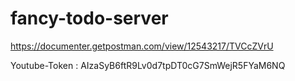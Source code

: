 # fancy-todo-server

https://documenter.getpostman.com/view/12543217/TVCcZVrU


Youtube-Token : AIzaSyB6ftR9Lv0d7tpDT0cG7SmWejR5FYaM6NQ
